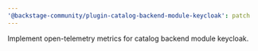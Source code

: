 ```yaml
---
'@backstage-community/plugin-catalog-backend-module-keycloak': patch
---
```


Implement open-telemetry metrics for catalog backend module keycloak.

